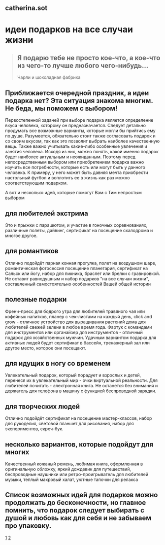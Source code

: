 ## catherina.sot

# идеи подарков на все случаи жизни


> ## Я подарю тебе не просто кое-что, а кое-что из чего-то лучше любого чего-нибудь...
> Чарли и шоколадная фабрика

## Приближается очередной праздник, а идеи подарка нет? Эта ситуация знакома многим. Не беда, мы поможем с выбором!


Первостепенной задачей при выборе подарка является определение вкуса человека, которому он предназначается. Следует детально продумать все возможные варианты, которые могли бы прийтись ему по душе. Разумеется, обязательно стоит также согласовать подарок и со своим вкусом, так как это позволит выбрать наиболее качественную вещь. Также важно учитывать какие-либо особенные увлечения и занятия человека. Исходя из них, можно понять, какой именно подарок будет наиболее актуальным и неожиданным. Поэтому перед непосредственным выбором или приобретением подарка важно изучить все потребности, которые есть или могут быть у данного человека. К примеру, у него может быть давняя мечта приобрести настольный футбол и воплотить ее в жизнь как раз можно соответствующим подарком.

А вот и несколько идей, которые помогут Вам с Тим непростым выбором

## для любителей экстрима
Это и прыжки с парашютом, и участие в гоночных соревнованиях, различные полеты, дайвинг, сертификат на посещение скалодрома и многое другое. 


## для романтиков
Отлично подойдёт парная конная прогулка, полет на воздушном шаре, романтическая фотосессия посещение планетария, сертификат на Сальск или йогу, набор для пикника, браслет или брелки с гравировкой. Не оставит равнодушным и набор подарков "на все случаи жизни", составленный самостоятельно особенностей Вашей общей истории

## полезные подарки
Френч-пресс для бодрого утра для любителей травяного чая или кофейных напитков,  планер с чек-листами на каждый день, click and grow  - отличное устройство для выращивания растений дома для любителей свежей зелени в любое время года. Фартук с командами для инструментов или органайзер для инструментов - отличный подарок для хозяйственных мужчин.
Удачным вариантом подарка для активных людей будет сертификат в бассейн, тренажерный зал или другое место, которое они посещают.

## для идущих в ногу со временем
Увлекательный подарок, который порадует и взрослых и детей, перенеся их в увлекательный мир - очки виртуальной реальности. 
Для любителей почитать - электронная книга. Не останется без внимания и держатель для телефона в машину с функцией беспроводной зарядки.

## для творческих людей
Отлично подойдёт сертификат на посещение мастер-классов, набор для рукоделия, световой планшет для рисования, набор для экспериментов, скреч-бук.

## несколько вариантов, которые подойдут для многих
Качественный кожаный ремень, любимая книга, оформленная в оригинальную обложку, яркий дождевик для путешествий, беспроводные наушники или ретро-проигрыватель для любителей музыки, теплый махровый халат, уютные тапочки для релакса


## Список возможных идей для подарков можно продолжать до бесконечности, но главное помнить, что подарок следует выбирать с душой и любовь как для себя и не забываем про упаковку. 


[1](index.md) [2](page2.md)
